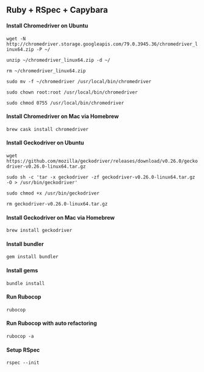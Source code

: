 ## Ruby + RSpec + Capybara

#### Install Chromedriver on Ubuntu

```wget -N http://chromedriver.storage.googleapis.com/79.0.3945.36/chromedriver_linux64.zip -P ~/```

```unzip ~/chromedriver_linux64.zip -d ~/```

```rm ~/chromedriver_linux64.zip```

```sudo mv -f ~/chromedriver /usr/local/bin/chromedriver```

```sudo chown root:root /usr/local/bin/chromedriver```

```sudo chmod 0755 /usr/local/bin/chromedriver```

#### Install Chromedriver on Mac via Homebrew

```brew cask install chromedriver```

#### Install Geckodriver on Ubuntu

```wget https://github.com/mozilla/geckodriver/releases/download/v0.26.0/geckodriver-v0.26.0-linux64.tar.gz```

```sudo sh -c 'tar -x geckodriver -zf geckodriver-v0.26.0-linux64.tar.gz -O > /usr/bin/geckodriver'```

```sudo chmod +x /usr/bin/geckodriver```

```rm geckodriver-v0.26.0-linux64.tar.gz```

#### Install Geckodriver on Mac via Homebrew

```brew install geckodriver```

#### Install bundler

```gem install bundler```

#### Install gems

```bundle install```

#### Run Rubocop

```rubocop```

#### Run Rubocop with auto refactoring

```rubocop -a```

#### Setup RSpec

```rspec --init```
